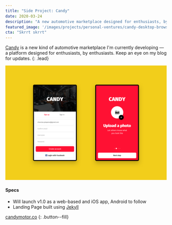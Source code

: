 ```yaml
---
title: "Side Project: Candy"
date: 2020-03-24
description: "A new automotive marketplace designed for enthusiasts, by enthusiasts."
featured_image: '/images/projects/personal-ventures/candy-desktop-browser.png'
cta: "Skrrt skrrt"
---
```


[Candy][url-candy] is a new kind of automotive marketplace I'm currently developing — a platform designed for enthusiasts, by enthusiasts. Keep an eye on my blog for updates.
{: .lead}

[![Candy app sign-up](/images/projects/personal-ventures/candy-app-sign-up.png)](https://candylane.app)

#### Specs
- Will launch v1.0 as a web-based and iOS app, Android to follow
- Landing Page built using [Jekyll][url-jekyll]

[candymotor.co](https://candylane.app/)
{: .button--fill}

[url-candy]: https://candylane.app
[url-jekyll]: https://jekyllrb.com